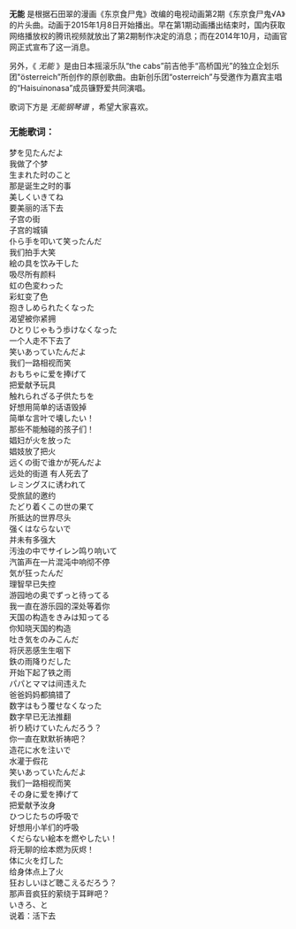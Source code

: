 

**无能**
是根据石田翠的漫画《东京食尸鬼》改编的电视动画第2期《东京食尸鬼√A》的片头曲。动画于2015年1月8日开始播出。早在第1期动画播出结束时，国内获取网络播放权的腾讯视频就放出了第2期制作决定的消息；而在2014年10月，动画官网正式宣布了这一消息。

另外，《 _无能_ 》是由日本摇滚乐队“the
cabs”前吉他手“高桥国光”的独立企划乐团"österreich”所创作的原创歌曲。由新创乐团“osterreich”与受邀作为嘉宾主唱的“Haisuinonasa”成员镰野爱共同演唱。

歌词下方是 _无能钢琴谱_ ，希望大家喜欢。

### 无能歌词：

梦を见たんだよ  
我做了个梦  
生まれた时のこと  
那是诞生之时的事  
美しくいきてね  
要美丽的活下去  
子宫の街  
子宫的城镇  
仆ら手を叩いて笑ったんだ  
我们拍手大笑  
絵の具を饮み干した  
吸尽所有颜料  
虹の色変わった  
彩虹变了色  
抱きしめられたくなった  
渴望被你紧拥  
ひとりじゃもう歩けなくなった  
一个人走不下去了  
笑いあっていたんだよ  
我们一路相视而笑  
おもちゃに爱を捧げて  
把爱献予玩具  
触れられざる子供たちを  
好想用简单的话语毁掉  
简単な言叶で壊したい！  
那些不能触碰的孩子们！  
娼妇が火を放った  
娼妓放了把火  
远くの街で谁かが死んだよ  
远处的街道 有人死去了  
レミングスに诱われて  
受旅鼠的邀约  
たどり着くこの世の果て  
所抵达的世界尽头  
强くはならないで  
并未有多强大  
汚浊の中でサイレン鸣り响いて  
汽笛声在一片混沌中响彻不停  
気が狂ったんだ  
理智早已失控  
游园地の奥でずっと待ってる  
我一直在游乐园的深处等着你  
天国の构造をきみは知ってる  
你知晓天国的构造  
吐き気をのみこんだ  
将厌恶感生生咽下  
鉄の雨降りだした  
开始下起了铁之雨  
パパとママは间违えた  
爸爸妈妈都搞错了  
数字はもう覆せなくなった  
数字早已无法推翻  
祈り続けていたんだろう？  
你一直在默默祈祷吧？  
造花に水を注いで  
水灌于假花  
笑いあっていたんだよ  
我们一路相视而笑  
その身に爱を捧げて  
把爱献予汝身  
ひつじたちの呼吸で  
好想用小羊们的呼吸  
くだらない絵本を燃やしたい！  
将无聊的绘本燃为灰烬！  
体に火を灯した  
给身体点上了火  
狂おしいほど聴こえるだろう？  
那声音疯狂的萦绕于耳畔吧？  
いきろ、と  
说着：活下去

